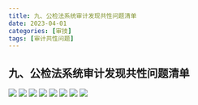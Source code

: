 ```yaml
---
title: 九、公检法系统审计发现共性问题清单
date: 2023-04-01
categories: [审技]
tags: [审计共性问题]
---
```

## 九、公检法系统审计发现共性问题清单

![](https://img.richfan.site/audit/审计发现共性问题清单/九、公检法系统审计发现共性问题清单/公检法系统审计发现共性问题清单_页面_087.webp)
![](https://img.richfan.site/audit/审计发现共性问题清单/九、公检法系统审计发现共性问题清单/公检法系统审计发现共性问题清单_页面_088.webp)
![](https://img.richfan.site/audit/审计发现共性问题清单/九、公检法系统审计发现共性问题清单/公检法系统审计发现共性问题清单_页面_089.webp)
![](https://img.richfan.site/audit/审计发现共性问题清单/九、公检法系统审计发现共性问题清单/公检法系统审计发现共性问题清单_页面_090.webp)
![](https://img.richfan.site/audit/审计发现共性问题清单/九、公检法系统审计发现共性问题清单/公检法系统审计发现共性问题清单_页面_091.webp)
![](https://img.richfan.site/audit/审计发现共性问题清单/九、公检法系统审计发现共性问题清单/公检法系统审计发现共性问题清单_页面_092.webp)
![](https://img.richfan.site/audit/审计发现共性问题清单/九、公检法系统审计发现共性问题清单/公检法系统审计发现共性问题清单_页面_093.webp)
![](https://img.richfan.site/audit/审计发现共性问题清单/九、公检法系统审计发现共性问题清单/公检法系统审计发现共性问题清单_页面_094.webp)

